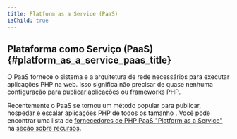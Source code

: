 ```yaml
---
title: Platform as a Service (PaaS)
isChild: true
---
```


## Plataforma como Serviço (PaaS) {#platform_as_a_service_paas_title}

O PaaS fornece o sistema e a arquitetura de rede necessários para executar aplicações PHP na web. Isso significa não
precisar de quase nenhuma configuração para publicar aplicações ou frameworks PHP.

Recentemente o PaaS se tornou um método popular para publicar, hospedar e escalar aplicações PHP de todos os tamanho
. Você pode encontrar uma lista de [fornecedores de PHP PaaS "Platform as a Service"](#php_paas_providers) na
[seção sobre recursos](#resources).
